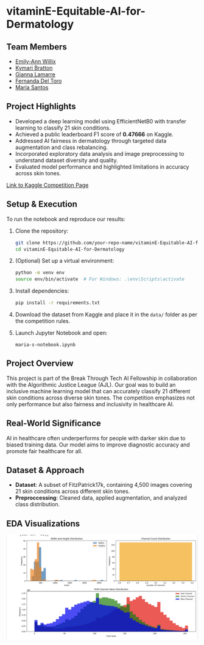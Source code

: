 # vitaminE-Equitable-AI-for-Dermatology
## Team Members
- [Emily-Ann Willix](https://github.com/emilyannwx)
- [Kymari Bratton](https://github.com/Kymari28)
- [Gianna Lamarre](https://github.com/gialam25)
- [Fernanda Del Toro](https://github.com/Fernandadeltoro)
- [Maria Santos](https://github.com/dsanmar)

## Project Highlights

- Developed a deep learning model using EfficientNetB0 with transfer learning to classify 21 skin conditions.
- Achieved a public leaderboard F1 score of **0.47666** on Kaggle.
- Addressed AI fairness in dermatology through targeted data augmentation and class rebalancing.
- Incorporated exploratory data analysis and image preprocessing to understand dataset diversity and quality.
- Evaluated model performance and highlighted limitations in accuracy across skin tones.

[Link to Kaggle Competition Page](https://www.kaggle.com/competitions/bttai-ajl-2025/overview)

## Setup & Execution

To run the notebook and reproduce our results:

1. Clone the repository:
    ```bash
    git clone https://github.com/your-repo-name/vitaminE-Equitable-AI-for-Dermatology.git
    cd vitaminE-Equitable-AI-for-Dermatology
    ```

2. (Optional) Set up a virtual environment:
    ```bash
    python -m venv env
    source env/bin/activate  # For Windows: .\env\Scripts\activate
    ```

3. Install dependencies:
    ```bash
    pip install -r requirements.txt
    ```

4. Download the dataset from Kaggle and place it in the `data/` folder as per the competition rules.

5. Launch Jupyter Notebook and open:
    ```
    maria-s-notebook.ipynb
    ```

## Project Overview
This project is part of the Break Through Tech AI Fellowship in collaboration with the Algorithmic Justice League (AJL). Our goal was to build an inclusive machine learning model that can accurately classify 21 different skin conditions across diverse skin tones. The competition emphasizes not only performance but also fairness and inclusivity in healthcare AI.

## Real-World Significance
AI in healthcare often underperforms for people with darker skin due to biased training data. Our model aims to improve diagnostic accuracy and promote fair healthcare for all.

## Dataset & Approach

- **Dataset**: A subset of FitzPatrick17k, containing 4,500 images covering 21 skin conditions across different skin tones.
- **Preproccessing**: Cleaned data, applied augmentation, and analyzed class distribution.

## EDA Visualizations
![Plot Distrubitions](images/Fernanda_plot_distributions.jpg)
